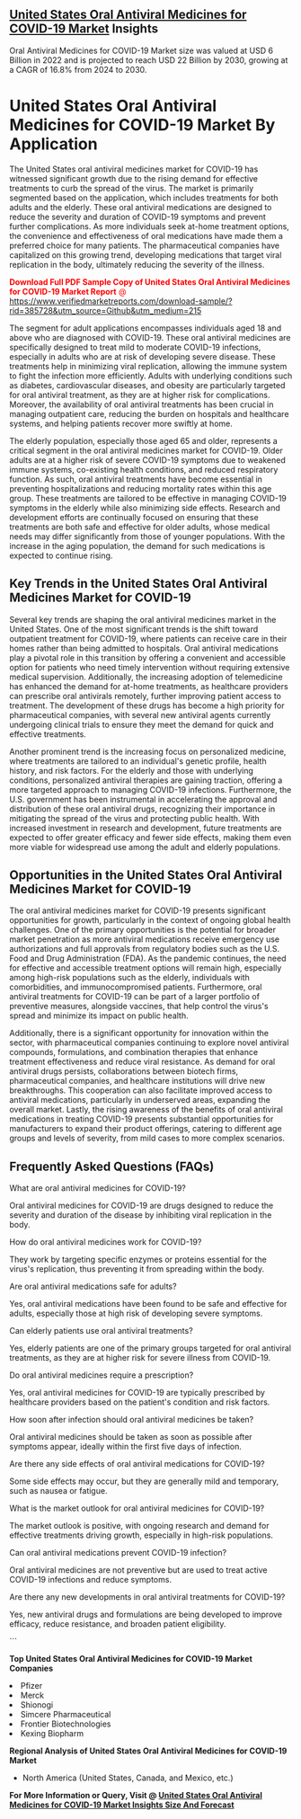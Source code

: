 <h2><a href="https://www.verifiedmarketreports.com/download-sample/?rid=385728&amp;utm_source=Github&amp;utm_medium=215" target="_blank">United States Oral Antiviral Medicines for COVID-19 Market</a> Insights</h2><p>Oral Antiviral Medicines for COVID-19 Market size was valued at USD 6 Billion in 2022 and is projected to reach USD 22 Billion by 2030, growing at a CAGR of 16.8% from 2024 to 2030.</p><p> <h1>United States Oral Antiviral Medicines for COVID-19 Market By Application</h1> <p>The United States oral antiviral medicines market for COVID-19 has witnessed significant growth due to the rising demand for effective treatments to curb the spread of the virus. The market is primarily segmented based on the application, which includes treatments for both adults and the elderly. These oral antiviral medications are designed to reduce the severity and duration of COVID-19 symptoms and prevent further complications. As more individuals seek at-home treatment options, the convenience and effectiveness of oral medications have made them a preferred choice for many patients. The pharmaceutical companies have capitalized on this growing trend, developing medications that target viral replication in the body, ultimately reducing the severity of the illness.</p> <p><p><span class=""><span style="color: #ff0000;"><strong>Download Full PDF Sample Copy of United States Oral Antiviral Medicines for COVID-19 Market Report</strong> @ </span><a href="https://www.verifiedmarketreports.com/download-sample/?rid=385728&amp;utm_source=Github&amp;utm_medium=215" target="_blank">https://www.verifiedmarketreports.com/download-sample/?rid=385728&amp;utm_source=Github&amp;utm_medium=215</a></span></p></p> <p>The segment for adult applications encompasses individuals aged 18 and above who are diagnosed with COVID-19. These oral antiviral medicines are specifically designed to treat mild to moderate COVID-19 infections, especially in adults who are at risk of developing severe disease. These treatments help in minimizing viral replication, allowing the immune system to fight the infection more efficiently. Adults with underlying conditions such as diabetes, cardiovascular diseases, and obesity are particularly targeted for oral antiviral treatment, as they are at higher risk for complications. Moreover, the availability of oral antiviral treatments has been crucial in managing outpatient care, reducing the burden on hospitals and healthcare systems, and helping patients recover more swiftly at home.</p> <p>The elderly population, especially those aged 65 and older, represents a critical segment in the oral antiviral medicines market for COVID-19. Older adults are at a higher risk of severe COVID-19 symptoms due to weakened immune systems, co-existing health conditions, and reduced respiratory function. As such, oral antiviral treatments have become essential in preventing hospitalizations and reducing mortality rates within this age group. These treatments are tailored to be effective in managing COVID-19 symptoms in the elderly while also minimizing side effects. Research and development efforts are continually focused on ensuring that these treatments are both safe and effective for older adults, whose medical needs may differ significantly from those of younger populations. With the increase in the aging population, the demand for such medications is expected to continue rising.</p> <h2>Key Trends in the United States Oral Antiviral Medicines Market for COVID-19</h2> <p>Several key trends are shaping the oral antiviral medicines market in the United States. One of the most significant trends is the shift toward outpatient treatment for COVID-19, where patients can receive care in their homes rather than being admitted to hospitals. Oral antiviral medications play a pivotal role in this transition by offering a convenient and accessible option for patients who need timely intervention without requiring extensive medical supervision. Additionally, the increasing adoption of telemedicine has enhanced the demand for at-home treatments, as healthcare providers can prescribe oral antivirals remotely, further improving patient access to treatment. The development of these drugs has become a high priority for pharmaceutical companies, with several new antiviral agents currently undergoing clinical trials to ensure they meet the demand for quick and effective treatments.</p> <p>Another prominent trend is the increasing focus on personalized medicine, where treatments are tailored to an individual's genetic profile, health history, and risk factors. For the elderly and those with underlying conditions, personalized antiviral therapies are gaining traction, offering a more targeted approach to managing COVID-19 infections. Furthermore, the U.S. government has been instrumental in accelerating the approval and distribution of these oral antiviral drugs, recognizing their importance in mitigating the spread of the virus and protecting public health. With increased investment in research and development, future treatments are expected to offer greater efficacy and fewer side effects, making them even more viable for widespread use among the adult and elderly populations.</p> <h2>Opportunities in the United States Oral Antiviral Medicines Market for COVID-19</h2> <p>The oral antiviral medicines market for COVID-19 presents significant opportunities for growth, particularly in the context of ongoing global health challenges. One of the primary opportunities is the potential for broader market penetration as more antiviral medications receive emergency use authorizations and full approvals from regulatory bodies such as the U.S. Food and Drug Administration (FDA). As the pandemic continues, the need for effective and accessible treatment options will remain high, especially among high-risk populations such as the elderly, individuals with comorbidities, and immunocompromised patients. Furthermore, oral antiviral treatments for COVID-19 can be part of a larger portfolio of preventive measures, alongside vaccines, that help control the virus's spread and minimize its impact on public health.</p> <p>Additionally, there is a significant opportunity for innovation within the sector, with pharmaceutical companies continuing to explore novel antiviral compounds, formulations, and combination therapies that enhance treatment effectiveness and reduce viral resistance. As demand for oral antiviral drugs persists, collaborations between biotech firms, pharmaceutical companies, and healthcare institutions will drive new breakthroughs. This cooperation can also facilitate improved access to antiviral medications, particularly in underserved areas, expanding the overall market. Lastly, the rising awareness of the benefits of oral antiviral medications in treating COVID-19 presents substantial opportunities for manufacturers to expand their product offerings, catering to different age groups and levels of severity, from mild cases to more complex scenarios.</p> <h2>Frequently Asked Questions (FAQs)</h2> <p>What are oral antiviral medicines for COVID-19?</p> <p>Oral antiviral medicines for COVID-19 are drugs designed to reduce the severity and duration of the disease by inhibiting viral replication in the body.</p> <p>How do oral antiviral medicines work for COVID-19?</p> <p>They work by targeting specific enzymes or proteins essential for the virus's replication, thus preventing it from spreading within the body.</p> <p>Are oral antiviral medications safe for adults?</p> <p>Yes, oral antiviral medications have been found to be safe and effective for adults, especially those at high risk of developing severe symptoms.</p> <p>Can elderly patients use oral antiviral treatments?</p> <p>Yes, elderly patients are one of the primary groups targeted for oral antiviral treatments, as they are at higher risk for severe illness from COVID-19.</p> <p>Do oral antiviral medicines require a prescription?</p> <p>Yes, oral antiviral medicines for COVID-19 are typically prescribed by healthcare providers based on the patient's condition and risk factors.</p> <p>How soon after infection should oral antiviral medicines be taken?</p> <p>Oral antiviral medicines should be taken as soon as possible after symptoms appear, ideally within the first five days of infection.</p> <p>Are there any side effects of oral antiviral medications for COVID-19?</p> <p>Some side effects may occur, but they are generally mild and temporary, such as nausea or fatigue.</p> <p>What is the market outlook for oral antiviral medicines for COVID-19?</p> <p>The market outlook is positive, with ongoing research and demand for effective treatments driving growth, especially in high-risk populations.</p> <p>Can oral antiviral medications prevent COVID-19 infection?</p> <p>Oral antiviral medicines are not preventive but are used to treat active COVID-19 infections and reduce symptoms.</p> <p>Are there any new developments in oral antiviral treatments for COVID-19?</p> <p>Yes, new antiviral drugs and formulations are being developed to improve efficacy, reduce resistance, and broaden patient eligibility.</p> ```</p><p><strong>Top United States Oral Antiviral Medicines for COVID-19 Market Companies</strong></p><div data-test-id=""><p><li>Pfizer</li><li> Merck</li><li> Shionogi</li><li> Simcere Pharmaceutical</li><li> Frontier Biotechnologies</li><li> Kexing Biopharm</li></p><div><strong>Regional Analysis of&nbsp;United States Oral Antiviral Medicines for COVID-19 Market</strong></div><ul><li dir="ltr"><p dir="ltr">North America&nbsp;(United States, Canada, and Mexico, etc.)</p></li></ul><p><strong>For More Information or Query, Visit @&nbsp;</strong><strong><a href="https://www.verifiedmarketreports.com/product/oral-antiviral-medicines-for-covid-19-market/?utm_source=Github&amp;utm_medium=215" target="_blank">United States Oral Antiviral Medicines for COVID-19 Market Insights Size And Forecast</a></strong></p></div>
